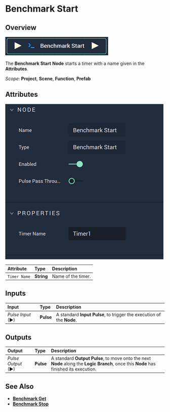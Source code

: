 # Benchmark Start

## Overview

![The Benchmark Start Node.](../../.gitbook/assets/benchmarkstartnode.png)

The **Benchmark Start** **Node** starts a timer with a name given in the **Attributes**.

*Scope*: **Project**, **Scene**, **Function**, **Prefab**

## Attributes

![The Benchmark Start Node Attributes.](../../.gitbook/assets/benchmarkstartattributes.png)

| Attribute | Type | Description |
| :--- | :--- | :--- |
| `Timer Name` | **String** | Name of the timer. |

## Inputs

| Input | Type | Description |
| :--- | :--- | :--- |
| _Pulse Input_ \(►\) | **Pulse** | A standard **Input Pulse**, to trigger the execution of the **Node**. |

## Outputs

| Output | Type | Description |
| :--- | :--- | :--- |
| _Pulse Output_ \(►\) | **Pulse** | A standard **Output Pulse**, to move onto the next **Node** along the **Logic Branch**, once this **Node** has finished its execution. |

## See Also

* [**Benchmark Get**](benchmark-get.md)
* [**Benchmark Stop**](benchmark-stop.md)


